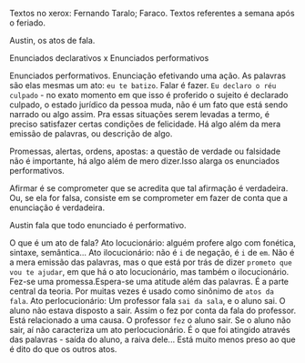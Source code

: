 Textos no xerox: Fernando Taralo; Faraco. Textos referentes a semana após o feriado.

Austin, os atos de fala.

Enunciados declarativos x Enunciados performativos

Enunciados performativos. Enunciação efetivando uma ação. As palavras são elas mesmas um ato: `eu te batizo`.
Falar é fazer. `Eu declaro o réu culpado` - no exato momento em que isso é proferido o sujeito é declarado culpado, o estado jurídico da pessoa muda, não é um fato que está sendo narrado ou algo assim. Pra essas situações serem levadas a termo, é preciso satisfazer certas condições de felicidade. Há algo além da mera emissão de palavras, ou descrição de algo.

Promessas, alertas, ordens, apostas: a questão de verdade ou falsidade não é importante, há algo além de mero dizer.Isso alarga os enunciados performativos.

Afirmar é se comprometer que se acredita que tal afirmação é verdadeira. Ou, se ela for falsa, consiste em se comprometer em fazer de conta que a enunciação é verdadeira.

Austin fala que todo enunciado é performativo.

O que é um ato de fala?
Ato locucionário: alguém profere algo com fonética, sintaxe, semântica...
Ato ilocucionário: não é `i` de negação, é `i` de `em`. Não é a mera emissão das palavras, mas o que está por trás de dizer `prometo que vou te ajudar`, em que há o ato locucionário, mas também o ilocucionário. Fez-se uma promessa.Espera-se uma atitude além das palavras. É a parte central da teoria. Por muitas vezes é usado como sinônimo de `atos da fala`.
Ato perlocucionário: Um professor fala `sai da sala`, e o aluno sai. O aluno não estava disposto a sair. Assim o fez por conta da fala do professor. Está relacionado a uma causa. O professor `fez` o aluno sair. Se o aluno não sair, aí não caracteriza um ato perlocucionário. É o que foi atingido através das palavras - saída do aluno, a raiva dele... Está muito menos preso ao que é dito do que os outros atos.